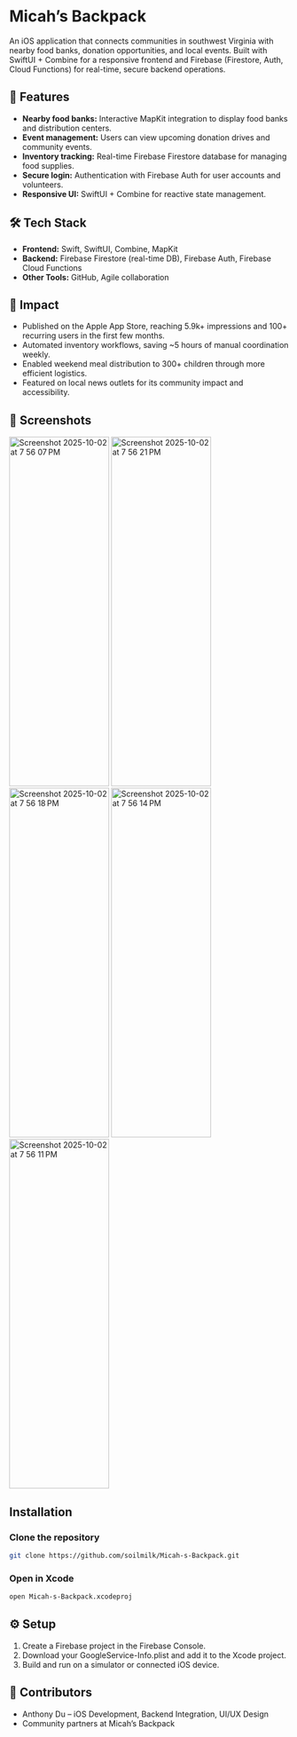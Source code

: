 # Micah’s Backpack

An iOS application that connects communities in southwest Virginia with nearby food banks, donation opportunities, and local events. Built with SwiftUI + Combine for a responsive frontend and Firebase (Firestore, Auth, Cloud Functions) for real-time, secure backend operations. 

## 📱 Features
- **Nearby food banks:** Interactive MapKit integration to display food banks and distribution centers.
- **Event management:** Users can view upcoming donation drives and community events.
- **Inventory tracking:** Real-time Firebase Firestore database for managing food supplies.
- **Secure login:** Authentication with Firebase Auth for user accounts and volunteers.
- **Responsive UI:** SwiftUI + Combine for reactive state management.

## 🛠️ Tech Stack
- **Frontend:** Swift, SwiftUI, Combine, MapKit
- **Backend:** Firebase Firestore (real-time DB), Firebase Auth, Firebase Cloud Functions
- **Other Tools:** GitHub, Agile collaboration

## 🚀 Impact
- Published on the Apple App Store, reaching 5.9k+ impressions and 100+ recurring users in the first few months.
- Automated inventory workflows, saving ~5 hours of manual coordination weekly.
- Enabled weekend meal distribution to 300+ children through more efficient logistics.
- Featured on local news outlets for its community impact and accessibility.

## 📸 Screenshots
<img width="180" height="630" alt="Screenshot 2025-10-02 at 7 56 07 PM" src="https://github.com/user-attachments/assets/b18ef68b-cf11-4797-a139-73cbe01d775d" />
<img width="180" height="630" alt="Screenshot 2025-10-02 at 7 56 21 PM" src="https://github.com/user-attachments/assets/4ff1aec9-ea7f-4d1f-bd3e-9d5b791fc045" />
<img width="180" height="630" alt="Screenshot 2025-10-02 at 7 56 18 PM" src="https://github.com/user-attachments/assets/9ff80359-2f75-42cc-b58a-63576ecc3d9b" />
<img width="180" height="630" alt="Screenshot 2025-10-02 at 7 56 14 PM" src="https://github.com/user-attachments/assets/e1320734-8d7c-4486-a2cc-7d28d6acab62" />
<img width="180" height="630" alt="Screenshot 2025-10-02 at 7 56 11 PM" src="https://github.com/user-attachments/assets/a8041c5f-ecbe-4b3b-80b2-a1ca005bc28a" />

## Installation

### Clone the repository
```bash
git clone https://github.com/soilmilk/Micah-s-Backpack.git  
```

### Open in Xcode
```bash
open Micah-s-Backpack.xcodeproj
```
## ⚙️ Setup
1. Create a Firebase project in the Firebase Console. 
2. Download your GoogleService-Info.plist and add it to the Xcode project.
3. Build and run on a simulator or connected iOS device.

## 👥 Contributors
- Anthony Du – iOS Development, Backend Integration, UI/UX Design
- Community partners at Micah’s Backpack
